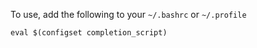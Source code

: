To use, add the following to your `~/.bashrc` or `~/.profile`

    eval $(configset completion_script)
